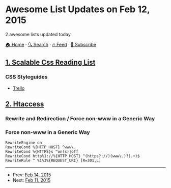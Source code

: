 # Awesome List Updates on Feb 12, 2015

2 awesome lists updated today.

[🏠 Home](/README.md) · [🔍 Search](https://www.trackawesomelist.com/search/) · [🔥 Feed](https://www.trackawesomelist.com/rss.xml) · [📮 Subscribe](https://trackawesomelist.us17.list-manage.com/subscribe?u=d2f0117aa829c83a63ec63c2f&id=36a103854c)



## [1. Scalable Css Reading List](/content/davidtheclark/scalable-css-reading-list/README.md)

### CSS Styleguides

*   [Trello](https://gist.github.com/bobbygrace/9e961e8982f42eb91b80)

## [2. Htaccess](/content/phanan/htaccess/README.md)

### Rewrite and Redirection / Force non-www in a Generic Way

### Force non-www in a Generic Way

```apacheconf
RewriteEngine on
RewriteCond %{HTTP_HOST} ^www\.
RewriteCond %{HTTPS}s ^on(s)|off
RewriteCond http%1://%{HTTP_HOST} ^(https?://)(www\.)?(.+)$
RewriteRule ^ %1%3%{REQUEST_URI} [R=301,L]
```

---

- Prev: [Feb 14, 2015](/content/2015/02/14/README.md)
- Next: [Feb 11, 2015](/content/2015/02/11/README.md)